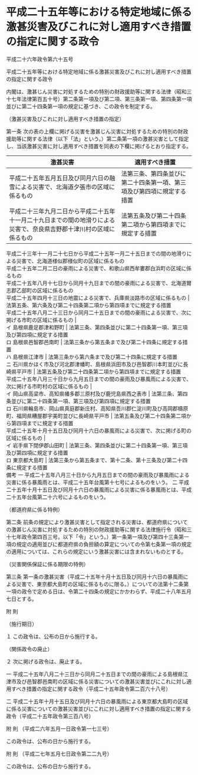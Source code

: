 # 平成二十五年等における特定地域に係る激甚災害及びこれに対し適用すべき措置の指定に関する政令

平成二十六年政令第六十五号

平成二十五年等における特定地域に係る激甚災害及びこれに対し適用すべき措置の指定に関する政令

内閣は、激甚じん災害に対処するための特別の財政援助等に関する法律（昭和三十七年法律第百五十号）第二条第一項及び第二項、第三条第一項、第四条第一項並びに第二十四条第一項の規定に基づき、この政令を制定する。

（激甚災害及びこれに対し適用すべき措置の指定）

第一条 次の表の上欄に掲げる災害を激甚じん災害に対処するための特別の財政援助等に関する法律（以下「法」という。）第二条第一項の激甚災害として指定し、当該激甚災害に対し適用すべき措置を同表の下欄に掲げるとおり指定する。

激甚災害 | 適用すべき措置  
---|---  
平成二十五年五月五日及び同月六日の融雪による災害で、北海道夕張市の区域に係るもの | 法第三条、第四条並びに第二十四条第一項、第三項及び第四項に規定する措置  
平成二十三年九月二日から平成二十五年十一月二十九日までの間の地滑りによる災害で、奈良県吉野郡十津川村の区域に係るもの | 法第五条及び第二十四条第二項から第四項までに規定する措置  
平成二十三年十一月二十七日から平成二十五年一月二十五日までの間の地滑りによる災害で、北海道様似郡様似町の区域に係るもの  
平成二十五年二月二日の豪雨による災害で、和歌山県西牟婁郡白浜町の区域に係るもの  
平成二十五年八月十七日から同月十九日までの間の豪雨による災害で、北海道爾志郡乙部町の区域に係るもの  
平成二十五年四月十三日の地震による災害で、兵庫県淡路市の区域に係るもの | 法第五条、第六条及び第二十四条第二項から第四項までに規定する措置  
平成二十五年八月二十三日から同月二十五日までの間の豪雨による災害で、次に掲げる市町の区域に係るもの |   
イ 島根県鹿足郡津和野町 | 法第三条、第四条並びに第二十四条第一項、第三項及び第四項に規定する措置  
ロ 島根県邑智郡邑南町 | 法第三条から第五条まで及び第二十四条に規定する措置  
ハ 島根県江津市 | 法第三条から第六条まで及び第二十四条に規定する措置  
ニ 石川県かほく市及び河北郡津幡町、島根県浜田市及び邑智郡川本町並びに長崎県平戸市 | 法第五条及び第二十四条第二項から第四項までに規定する措置  
平成二十五年八月三十日から九月五日までの間の豪雨及び暴風雨による災害で、次に掲げる市町村の区域に係るもの |   
イ 岡山県高梁市、高知県幡多郡三原村及び鹿児島県西之表市 | 法第三条、第四条並びに第二十四条第一項、第三項及び第四項に規定する措置  
ロ 石川県輪島市、岡山県真庭郡新庄村、高知県吾川郡仁淀川町及び高岡郡檮原町、福岡県糟屋郡宇美町並びに長崎県平戸市 | 法第五条及び第二十四条第二項から第四項までに規定する措置  
平成二十五年十月十五日及び同月十六日の暴風雨による災害で、次に掲げる町の区域に係るもの |   
イ 岩手県下閉伊郡山田町 | 法第三条、第四条並びに第二十四条第一項、第三項及び第四項に規定する措置  
ロ 東京都大島町 | 法第三条から第五条まで、第十二条、第十三条及び第二十四条に規定する措置  
備考 一 平成二十五年八月三十日から九月五日までの間の豪雨及び暴風雨による災害に係る暴風雨とは、平成二十五年台風第十七号によるものをいう。 二 平成二十五年十月十五日及び同月十六日の暴風雨による災害に係る暴風雨とは、平成二十五年台風第二十六号によるものをいう。  
  
（都道府県に係る特例）

第二条 前条の規定により激甚災害として指定される災害は、都道府県についての激甚じん災害に対処するための特別の財政援助等に関する法律施行令（昭和三十七年政令第四百三号。以下「令」という。）第一条第一項及び第四十三条第一項の規定の適用並びに都道府県の負担額の算定についての令第七条第一項の規定の適用については、これらの規定にいう激甚災害には含まれないものとする。

（災害関係保証に係る期限の特例）

第三条 第一条の激甚災害（平成二十五年十月十五日及び同月十六日の暴風雨による災害で、東京都大島町の区域に係るものに限る。）についての法第十二条第一項の政令で定める日は、令第二十四条の規定にかかわらず、平成二十八年五月七日とする。

附 則

（施行期日）

１ この政令は、公布の日から施行する。

（関係政令の廃止）

２ 次に掲げる政令は、廃止する。

一 平成二十五年八月二十三日から同月二十五日までの間の豪雨による島根県江津市及び邑智郡邑南町の区域に係る災害についての激甚災害並びにこれに対し適用すべき措置の指定に関する政令（平成二十五年政令第二百六十八号）

二 平成二十五年十月十五日及び同月十六日の暴風雨による東京都大島町の区域に係る災害についての激甚災害並びにこれに対し適用すべき措置の指定に関する政令（平成二十五年政令第三百八号）

附 則 （平成二六年五月一日政令第一七三号）

この政令は、公布の日から施行する。

附 則 （平成二七年五月七日政令第二二九号）

この政令は、公布の日から施行する。
